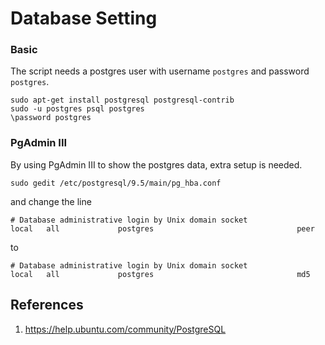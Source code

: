 # Database Setting

### Basic

The script needs a postgres user with username `postgres` and password `postgres`.

```
sudo apt-get install postgresql postgresql-contrib
sudo -u postgres psql postgres
\password postgres
```

### PgAdmin III

By using PgAdmin III to show the postgres data, extra setup is needed.

```
sudo gedit /etc/postgresql/9.5/main/pg_hba.conf
```

and change the line

```
# Database administrative login by Unix domain socket
local   all             postgres                                peer
```

to

```
# Database administrative login by Unix domain socket
local   all             postgres                                md5
```

## References

1. https://help.ubuntu.com/community/PostgreSQL
